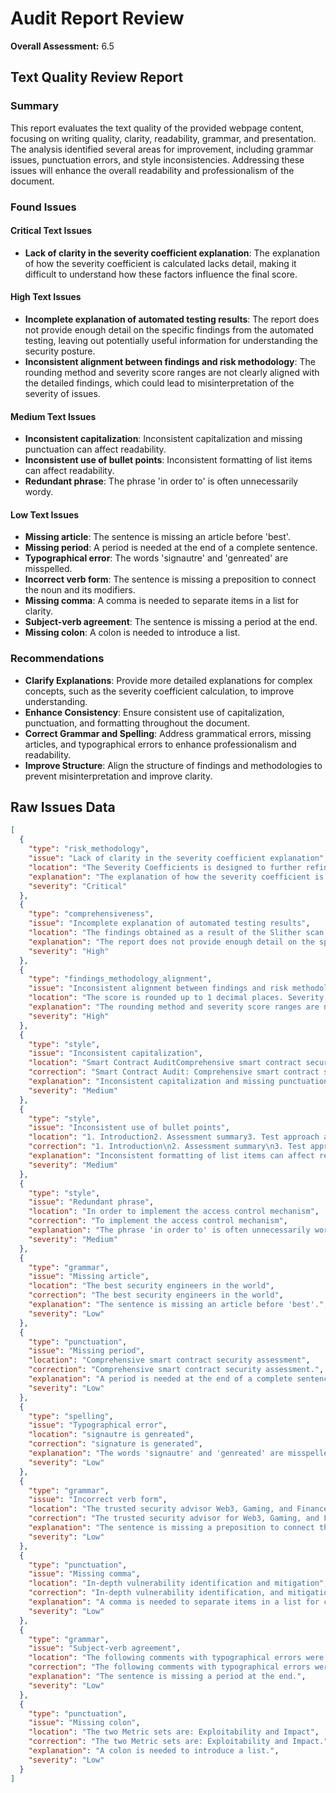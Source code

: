 # Audit Report Review

**Overall Assessment:** 6.5

## Text Quality Review Report

### Summary
This report evaluates the text quality of the provided webpage content, focusing on writing quality, clarity, readability, grammar, and presentation. The analysis identified several areas for improvement, including grammar issues, punctuation errors, and style inconsistencies. Addressing these issues will enhance the overall readability and professionalism of the document.

### Found Issues

#### Critical Text Issues
- **Lack of clarity in the severity coefficient explanation**: The explanation of how the severity coefficient is calculated lacks detail, making it difficult to understand how these factors influence the final score.

#### High Text Issues
- **Incomplete explanation of automated testing results**: The report does not provide enough detail on the specific findings from the automated testing, leaving out potentially useful information for understanding the security posture.
- **Inconsistent alignment between findings and risk methodology**: The rounding method and severity score ranges are not clearly aligned with the detailed findings, which could lead to misinterpretation of the severity of issues.

#### Medium Text Issues
- **Inconsistent capitalization**: Inconsistent capitalization and missing punctuation can affect readability.
- **Inconsistent use of bullet points**: Inconsistent formatting of list items can affect readability.
- **Redundant phrase**: The phrase 'in order to' is often unnecessarily wordy.

#### Low Text Issues
- **Missing article**: The sentence is missing an article before 'best'.
- **Missing period**: A period is needed at the end of a complete sentence.
- **Typographical error**: The words 'signautre' and 'genreated' are misspelled.
- **Incorrect verb form**: The sentence is missing a preposition to connect the noun and its modifiers.
- **Missing comma**: A comma is needed to separate items in a list for clarity.
- **Subject-verb agreement**: The sentence is missing a period at the end.
- **Missing colon**: A colon is needed to introduce a list.

### Recommendations
- **Clarify Explanations**: Provide more detailed explanations for complex concepts, such as the severity coefficient calculation, to improve understanding.
- **Enhance Consistency**: Ensure consistent use of capitalization, punctuation, and formatting throughout the document.
- **Correct Grammar and Spelling**: Address grammatical errors, missing articles, and typographical errors to enhance professionalism and readability.
- **Improve Structure**: Align the structure of findings and methodologies to prevent misinterpretation and improve clarity.

## Raw Issues Data

```json
[
  {
    "type": "risk_methodology",
    "issue": "Lack of clarity in the severity coefficient explanation",
    "location": "The Severity Coefficients is designed to further refine the accuracy of the ranking with two factors: Reversibility and Scope.",
    "explanation": "The explanation of how the severity coefficient is calculated lacks detail, making it difficult to understand how these factors influence the final score.",
    "severity": "Critical"
  },
  {
    "type": "comprehensiveness",
    "issue": "Incomplete explanation of automated testing results",
    "location": "The findings obtained as a result of the Slither scan were reviewed, and the majority were not included in the report because they were determined as false positives.",
    "explanation": "The report does not provide enough detail on the specific findings from the automated testing, leaving out potentially useful information for understanding the security posture.",
    "severity": "High"
  },
  {
    "type": "findings_methodology_alignment",
    "issue": "Inconsistent alignment between findings and risk methodology",
    "location": "The score is rounded up to 1 decimal places. Severity Score Value Range Critical 9 - 10 High 7 - 8.9 Medium 4.5 - 6.9 Low 2 - 4.4 Informational 0 - 1.9",
    "explanation": "The rounding method and severity score ranges are not clearly aligned with the detailed findings, which could lead to misinterpretation of the severity of issues.",
    "severity": "High"
  },
  {
    "type": "style",
    "issue": "Inconsistent capitalization",
    "location": "Smart Contract AuditComprehensive smart contract security assessment",
    "correction": "Smart Contract Audit: Comprehensive smart contract security assessment.",
    "explanation": "Inconsistent capitalization and missing punctuation can affect readability.",
    "severity": "Medium"
  },
  {
    "type": "style",
    "issue": "Inconsistent use of bullet points",
    "location": "1. Introduction2. Assessment summary3. Test approach and methodology",
    "correction": "1. Introduction\n2. Assessment summary\n3. Test approach and methodology",
    "explanation": "Inconsistent formatting of list items can affect readability.",
    "severity": "Medium"
  },
  {
    "type": "style",
    "issue": "Redundant phrase",
    "location": "In order to implement the access control mechanism",
    "correction": "To implement the access control mechanism",
    "explanation": "The phrase 'in order to' is often unnecessarily wordy.",
    "severity": "Medium"
  },
  {
    "type": "grammar",
    "issue": "Missing article",
    "location": "The best security engineers in the world",
    "correction": "The best security engineers in the world",
    "explanation": "The sentence is missing an article before 'best'.",
    "severity": "Low"
  },
  {
    "type": "punctuation",
    "issue": "Missing period",
    "location": "Comprehensive smart contract security assessment",
    "correction": "Comprehensive smart contract security assessment.",
    "explanation": "A period is needed at the end of a complete sentence.",
    "severity": "Low"
  },
  {
    "type": "spelling",
    "issue": "Typographical error",
    "location": "signautre is genreated",
    "correction": "signature is generated",
    "explanation": "The words 'signautre' and 'genreated' are misspelled.",
    "severity": "Low"
  },
  {
    "type": "grammar",
    "issue": "Incorrect verb form",
    "location": "The trusted security advisor Web3, Gaming, and Finance",
    "correction": "The trusted security advisor for Web3, Gaming, and Finance",
    "explanation": "The sentence is missing a preposition to connect the noun and its modifiers.",
    "severity": "Low"
  },
  {
    "type": "punctuation",
    "issue": "Missing comma",
    "location": "In-depth vulnerability identification and mitigation",
    "correction": "In-depth vulnerability identification, and mitigation.",
    "explanation": "A comma is needed to separate items in a list for clarity.",
    "severity": "Low"
  },
  {
    "type": "grammar",
    "issue": "Subject-verb agreement",
    "location": "The following comments with typographical errors were found in the scoped contracts",
    "correction": "The following comments with typographical errors were found in the scoped contracts.",
    "explanation": "The sentence is missing a period at the end.",
    "severity": "Low"
  },
  {
    "type": "punctuation",
    "issue": "Missing colon",
    "location": "The two Metric sets are: Exploitability and Impact",
    "correction": "The two Metric sets are: Exploitability and Impact.",
    "explanation": "A colon is needed to introduce a list.",
    "severity": "Low"
  }
]
```